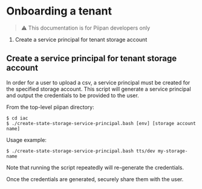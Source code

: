 # Onboarding a tenant
> ⚠️ This documentation is for Piipan developers only

1. Create a service principal for tenant storage account

## Create a service principal for tenant storage account

In order for a user to upload a csv, a service principal must be created for the specified storage account. This script will generate a service principal and output the credentials to be provided to the user.

From the top-level piipan directory:

```
$ cd iac
$ ./create-state-storage-service-principal.bash [env] [storage account name]
```

Usage example:
```
$ ./create-state-storage-service-principal.bash tts/dev my-storage-name
```

Note that running the script repeatedly will re-generate the credentials.

Once the credentials are generated, securely share them with the user.
